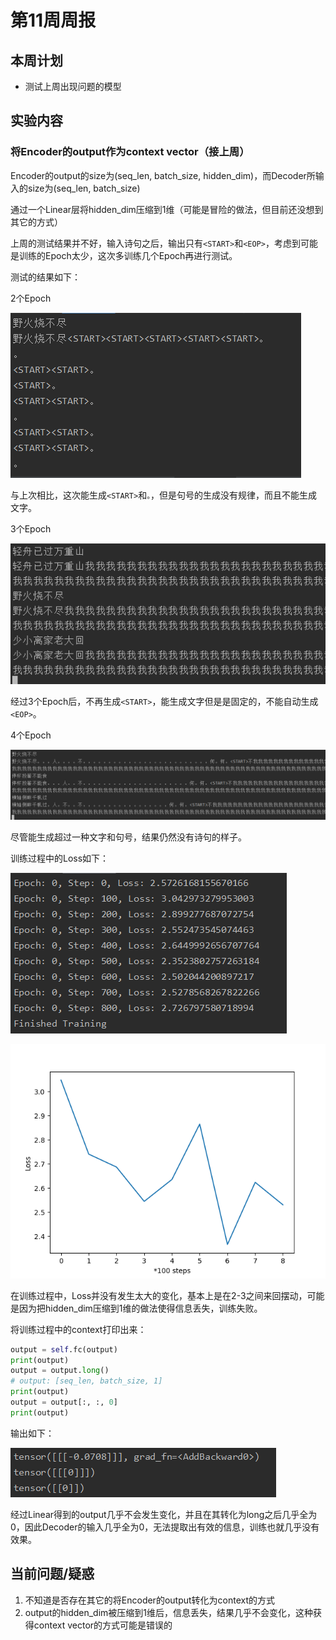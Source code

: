 # 第11周周报

## 本周计划

- 测试上周出现问题的模型

## 实验内容

### 将Encoder的output作为context vector（接上周）

Encoder的output的size为(seq_len, batch_size, hidden_dim)，而Decoder所输入的size为(seq_len, batch_size)

通过一个Linear层将hidden_dim压缩到1维（可能是冒险的做法，但目前还没想到其它的方式）

上周的测试结果并不好，输入诗句之后，输出只有`<START>`和`<EOP>`，考虑到可能是训练的Epoch太少，这次多训练几个Epoch再进行测试。

测试的结果如下：

2个Epoch

![fig1](Week11_1.png)

与上次相比，这次能生成`<START>`和`。`，但是句号的生成没有规律，而且不能生成文字。

3个Epoch

![fig2](Week11_2.png)

经过3个Epoch后，不再生成`<START>`，能生成文字但是是固定的，不能自动生成`<EOP>`。

4个Epoch

![fig3](Week11_3.png)

尽管能生成超过一种文字和句号，结果仍然没有诗句的样子。

训练过程中的Loss如下：

![fig4](Week11_4.png)

![lr](Week11_Learning_Route.png)

在训练过程中，Loss并没有发生太大的变化，基本上是在2-3之间来回摆动，可能是因为把hidden_dim压缩到1维的做法使得信息丢失，训练失败。

将训练过程中的context打印出来：

```python
output = self.fc(output)
print(output)
output = output.long()
# output: [seq_len, batch_size, 1]
print(output)
output = output[:, :, 0]
print(output)
```

输出如下：

![fig5](Week11_5.png)

经过Linear得到的output几乎不会发生变化，并且在其转化为long之后几乎全为0，因此Decoder的输入几乎全为0，无法提取出有效的信息，训练也就几乎没有效果。

## 当前问题/疑惑

1. 不知道是否存在其它的将Encoder的output转化为context的方式
2. output的hidden_dim被压缩到1维后，信息丢失，结果几乎不会变化，这种获得context vector的方式可能是错误的
